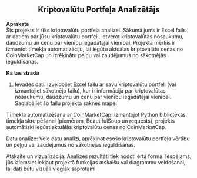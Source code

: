<h2 align="center">Kriptovalūtu Portfeļa Analizētājs</h2>              

**Apraksts**</br>
Šis projekts ir rīks kriptovalūtu portfeļa analīzei. Sākumā jums ir Excel fails ar datiem par jūsu kriptovalūtu portfeli, ietverot kriptovalūtas nosaukumu, daudzumu un cenu par vienību iegādātajai vienībai. Projekta mērķis ir izmantot tīmekļa automatizāciju, lai iegūtu aktuālas kriptovalūtu cenas no CoinMarketCap un izrēķinātu peļņu vai zaudējumus no sākotnējās ieguldīšanas.

**Kā tas strādā**
1. Ievades dati: Izveidojiet Excel failu ar savu kriptovalūtu portfeli (vai izmantojiet sākotnējo failu), kur ir informācija par kriptovalūtas nosaukumu, daudzumu un cenu par vienību iegādātajai vienībai. Saglabājiet šo failu projekta saknes mapē.

Tīmekļa automatizēšana ar CoinMarketCap: Izmantojot Python bibliotēkas tīmekļa skreipēšanai (piemēram, BeautifulSoup un requests), projekts automātiski iegūst aktuālās kriptovalūtu cenas no CoinMarketCap.

Datu analīze: Veic datu analīzi, aprēķinot esošo kriptovalūtu portfeļa vērtību un peļņu vai zaudējumus no sākotnējās ieguldīšanas.

Atskaite un vizualizācija: Analīzes rezultāti tiek nodoti ērtā formā. Iespējams, jūs izlemsiet iekļaut projektā funkcijas atskaišu vai diagrammu veidošanai, lai dati būtu vizuāli vieglāk saprotami.